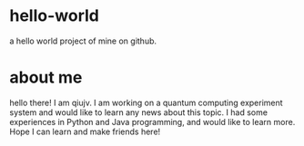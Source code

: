 # hello-world
a hello world project of mine on github.

# about me
hello there! I am qiujv. I am working on a quantum computing experiment system and would like to learn any news about this topic.
I had some experiences in Python and Java programming, and would like to learn more. Hope I can learn and make friends here! 
